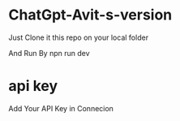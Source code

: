 # ChatGpt-Avit-s-version

Just Clone it this repo on your local folder

And Run By npn run dev

# api key
Add Your API Key in Connecion  
